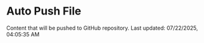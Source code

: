 # Auto Push File

Content that will be pushed to GitHub repository.
Last updated: 07/22/2025, 04:05:35 AM